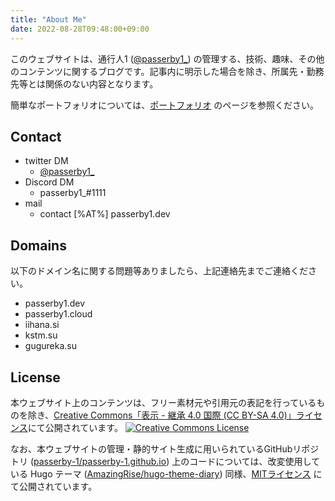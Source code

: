```yaml
---
title: "About Me"
date: 2022-08-28T09:48:00+09:00
---
```


このウェブサイトは、通行人1 ([@passerby1_](https://twitter.com/passerby1_)) の管理する、技術、趣味、その他のコンテンツに関するブログです。記事内に明示した場合を除き、所属先・勤務先等とは関係のない内容となります。

簡単なポートフォリオについては、[ポートフォリオ](https://passerby1.dev/portfolio) のページを参照ください。

## Contact 
* twitter DM
  * [@passerby1_](https://twitter.com/passerby1_)
* Discord DM
  * passerby1_#1111
* mail
  * contact \[%AT%\] passerby1.dev

## Domains
以下のドメイン名に関する問題等ありましたら、上記連絡先までご連絡ください。
* passerby1.dev
* passerby1.cloud
* iihana.si
* kstm.su
* gugureka.su

## License
本ウェブサイト上のコンテンツは、フリー素材元や引用元の表記を行っているものを除き、[Creative Commons「表示 - 継承 4.0 国際 (CC BY-SA 4.0)」ライセンス](http://creativecommons.org/licenses/by-sa/4.0/)にて公開されています。
<a rel="license" href="http://creativecommons.org/licenses/by-sa/4.0/"><img alt="Creative Commons License" style="border-width:0" src="https://i.creativecommons.org/l/by-sa/4.0/88x31.png" /></a>

なお、本ウェブサイトの管理・静的サイト生成に用いられているGitHubリポジトリ ([passerby-1/passerby-1.github.io](https://github.com/passerby-1/passerby-1.github.io)) 上のコードについては、改変使用している Hugo テーマ ([AmazingRise/hugo-theme-diary](https://github.com/AmazingRise/hugo-theme-diary)) 同様、[MITライセンス](https://raw.githubusercontent.com/passerby-1/passerby-1.github.io/master/LICENSE) にて公開されています。